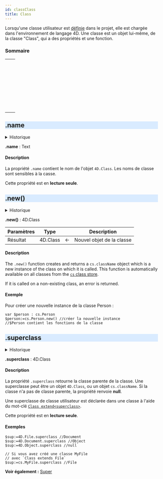 ```yaml
---
id: classClass
title: Class
---
```



Lorsqu'une classe utilisateur est [définie](Concepts/classes.md#class-definition) dans le projet, elle est chargée dans l'environnement de langage 4D. Une classe est un objet lui-même, de la classe "Class", qui a des propriétés et une fonction.



### Sommaire


|                                                                                                                                                                                    |
| ---------------------------------------------------------------------------------------------------------------------------------------------------------------------------------- |
| [<!-- INCLUDE #classClass.name.Syntax -->](#name)<p>&nbsp;&nbsp;&nbsp;&nbsp;<!-- INCLUDE #classClass.name.Summary -->|
| [<!-- INCLUDE #classClass.new().Syntax -->](#new)<p>&nbsp;&nbsp;&nbsp;&nbsp;<!-- INCLUDE #classClass.new().Summary --> |
| [<!-- INCLUDE #classClass.superclass.Syntax -->](#superclass)<p>&nbsp;&nbsp;&nbsp;&nbsp;<!-- INCLUDE #classClass.superclass.Summary --> |



<!-- REF classClass.name.Desc -->
## .name

<details><summary>Historique</summary>
| Version | Modifications |
| ------- | ------------- |
| v18 R3  | Ajoutées      |

</details>

<!-- REF #classClass.name.Syntax -->
**.name** : Text<!-- END REF -->

#### Description

La propriété `.name` <!-- REF #classClass.name.Summary -->contient le nom de l'objet `4D.Class`<!-- END REF -->. Les noms de classe sont sensibles à la casse.

Cette propriété est en **lecture seule**. 

<!-- END REF -->



<!-- REF classClass.new().Desc -->
## .new()

<details><summary>Historique</summary>
| Version | Modifications |
| ------- | ------------- |
| v18 R3  | Ajoutées      |
</details>

<!-- REF #classClass.new().Syntax -->
**.new()** : 4D.Class<!-- END REF -->

<!-- REF #classClass.new().Params -->
| Paramètres | Type     |    | Description               |
| ---------- | -------- |:--:| ------------------------- |
| Résultat   | 4D.Class | <- | Nouvel objet de la classe |
<!-- END REF -->


#### Description

The `.new()` function <!-- REF #classClass.new().Summary -->creates and returns a `cs.className` object which is a new instance of the class on which it is called<!-- END REF -->. This function is automatically available on all classes from the [`cs` class store](Concepts/classes.md#cs).

If it is called on a non-existing class, an error is returned.


#### Exemple

Pour créer une nouvelle instance de la classe Person :

```4d
var $person : cs.Person  
$person:=cs.Person.new() //créer la nouvelle instance  
//$Person contient les fonctions de la classe
```

<!-- END REF -->



<!-- REF classClass.superclass.Desc -->
## .superclass

<details><summary>Historique</summary>
| Version | Modifications |
| ------- | ------------- |
| v18 R3  | Ajoutées      |

</details>

<!-- REF #classClass.superclass.Syntax -->
**.superclass** : 4D.Class<!-- END REF -->

#### Description

La propriété `.superclass` <!-- REF #classClass.superclass.Summary -->retourne la classe parente de la classe<!-- END REF -->. Une superclasse peut être un objet `4D.Class`, ou un objet `cs.className`. Si la classe n'a pas de classe parente, la propriété renvoie **null**.

Une superclasse de classe utilisateur est déclarée dans une classe à l'aide du mot-clé [`Class extend<superclass>`](Concepts/classes.md#class-extends-classname).

Cette propriété est en **lecture seule**.

#### Exemples

```4d
$sup:=4D.File.superclass //Document
$sup:=4D.Document.superclass //Object
$sup:=4D.Object.superclass //null

// Si vous avez créé une classe MyFile 
// avec `Class extends File`
$sup:=cs.MyFile.superclass //File 

```



**Voir également :** [Super](Concepts/classes.md#super)
<!-- END REF -->

<style> h2 { background: #d9ebff;}</style>
